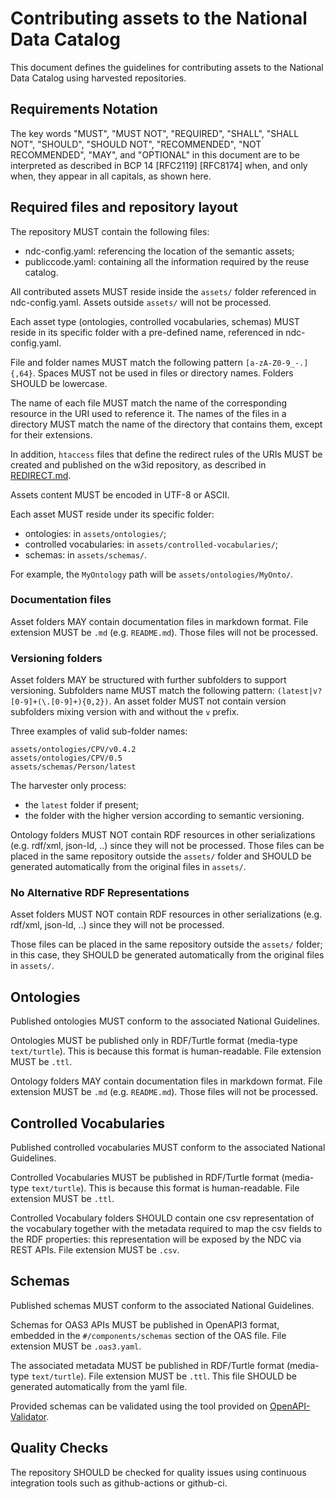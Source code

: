 # Contributing assets to the National Data Catalog

This document defines the guidelines for contributing
assets to the National Data Catalog using harvested
repositories.

## Requirements Notation

The key words "MUST", "MUST NOT", "REQUIRED", "SHALL", "SHALL NOT", "SHOULD", "SHOULD NOT",
"RECOMMENDED", "NOT RECOMMENDED", "MAY", and "OPTIONAL"
in this document are to be interpreted as described in BCP 14 [RFC2119] [RFC8174] when,
and only when, they appear in all capitals, as shown here.

## Required files and repository layout

The repository MUST contain the following files:

- ndc-config.yaml: referencing the location of the semantic assets;
- publiccode.yaml: containing all the information required by the
  reuse catalog.

All contributed assets MUST reside inside the `assets/` folder
referenced in ndc-config.yaml.
Assets outside `assets/` will not be processed.

Each asset type (ontologies, controlled vocabularies, schemas)
MUST reside in its specific folder with a pre-defined name,
referenced in ndc-config.yaml.

File and folder names MUST match
the following pattern `[a-zA-Z0-9_-.]{,64}`.
Spaces MUST not be used in files or directory names.
Folders SHOULD be lowercase.

The name of each file MUST match the name of the corresponding resource in the URI used to reference it.
The names of the files in a directory MUST match the name of the directory that contains them, except for their extensions.

In addition, `htaccess` files that define the redirect rules of the URIs MUST be created and published on the w3id repository, as described in [REDIRECT.md](REDIRECT.md).

Assets content MUST be encoded in UTF-8 or ASCII.

Each asset MUST reside under its specific folder:

- ontologies: in `assets/ontologies/`;
- controlled vocabularies: in `assets/controlled-vocabularies/`;
- schemas: in `assets/schemas/`.

For example, the `MyOntology` path will be `assets/ontologies/MyOnto/`.

### Documentation files

Asset folders MAY contain documentation
files in markdown format.
File extension MUST be `.md` (e.g. `README.md`).
Those files will not be processed.

### Versioning folders

Asset folders MAY be structured with further subfolders
to support versioning. Subfolders name MUST match the following
pattern: `(latest|v?[0-9]+(\.[0-9]+){0,2})`.
An asset folder MUST not contain version subfolders mixing
version with and without the `v` prefix.

Three examples of valid sub-folder names:

```
assets/ontologies/CPV/v0.4.2
assets/ontologies/CPV/0.5
assets/schemas/Person/latest
```

The harvester only process:

- the `latest` folder if present;
- the folder with the higher version according to
  semantic versioning.

Ontology folders MUST NOT contain
RDF resources in other serializations
(e.g. rdf/xml, json-ld, ..) since they
will not be processed.
Those files can be placed in the same
repository outside the `assets/` folder
and SHOULD be generated automatically
from the original files in `assets/`.

### No Alternative RDF Representations

Asset folders MUST NOT contain
RDF resources in other serializations
(e.g. rdf/xml, json-ld, ..) since they
will not be processed.

Those files can be placed in the same
repository outside the `assets/` folder;
in this case, they
SHOULD be generated automatically
from the original files in `assets/`.

## Ontologies

Published ontologies MUST conform to the associated
National Guidelines.

Ontologies MUST be published only in RDF/Turtle format
(media-type `text/turtle`).
This is because this format is human-readable.
File extension MUST be `.ttl`.

Ontology folders MAY contain documentation
files in markdown format.
File extension MUST be `.md` (e.g. `README.md`).
Those files will not be processed.

## Controlled Vocabularies

Published controlled vocabularies MUST conform to the associated
National Guidelines.

Controlled Vocabularies MUST be published in RDF/Turtle format
(media-type `text/turtle`).
This is because this format is human-readable.
File extension MUST be `.ttl`.

Controlled Vocabulary folders SHOULD contain
one csv representation of the vocabulary
together with the metadata required to map the csv fields
to the RDF properties:
this representation will be exposed by the NDC via REST APIs.
File extension MUST be `.csv`.

## Schemas

Published schemas MUST conform to the associated
National Guidelines.

Schemas for OAS3 APIs MUST be published in OpenAPI3 format,
embedded in the `#/components/schemas` section of the OAS file.
File extension MUST be `.oas3.yaml`.

The associated metadata MUST be published in
RDF/Turtle format
(media-type `text/turtle`).
File extension MUST be `.ttl`.
This file SHOULD be generated automatically
from the yaml file.

Provided schemas can be validated using the tool
provided on [OpenAPI-Validator](https://italia.github.io/api-oas-checker).

## Quality Checks

The repository SHOULD be checked for quality issues
using continuous integration tools such as github-actions or
github-ci.
